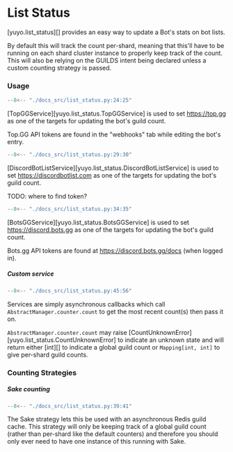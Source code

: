 # List Status

[yuyo.list_status][] provides an easy way to update a Bot's stats on bot lists.

By default this will track the count per-shard, meaning that this'll have to be
running on each shard cluster instance to properly keep track of the count.
This will also be relying on the GUILDS intent being declared unless a custom
counting strategy is passed.

### Usage

```py
--8<-- "./docs_src/list_status.py:24:25"
```

[TopGGService][yuyo.list_status.TopGGService] is used to set <https://top.gg>
as one of the targets for updating the bot's guild count.

Top.GG API tokens are found in the "webhooks" tab while editing the bot's entry.

```py
--8<-- "./docs_src/list_status.py:29:30"
```

[DiscordBotListService][yuyo.list_status.DiscordBotListService] is used to set
<https://discordbotlist.com> as one of the targets for updating the bot's guild
count.

TODO: where to find token?

```py
--8<-- "./docs_src/list_status.py:34:35"
```

[BotsGGService][yuyo.list_status.BotsGGService] is used to set
<https://discord.bots.gg> as one of the targets for updating the bot's guild
count.

Bots.gg API tokens are found at <https://discord.bots.gg/docs> (when logged in).

##### Custom service

```py
--8<-- "./docs_src/list_status.py:45:56"
```

Services are simply asynchronous callbacks which call
`AbstractManager.counter.count` to get the most recent count(s) then pass it on.

`AbstractManager.counter.count` may raise [CountUnknownError][yuyo.list_status.CountUnknownError]
to indicate an unknown state and will return either [int][] to indicate a
global guild count or `Mapping[int, int]` to give per-shard guild counts.

### Counting Strategies

##### Sake counting

```py
--8<-- "./docs_src/list_status.py:39:41"
```

The Sake strategy lets this be used with an asynchronous Redis guild cache.
This strategy will only be keeping track of a global guild count (rather than
per-shard like the default counters) and therefore you should only ever need to
have one instance of this running with Sake.
